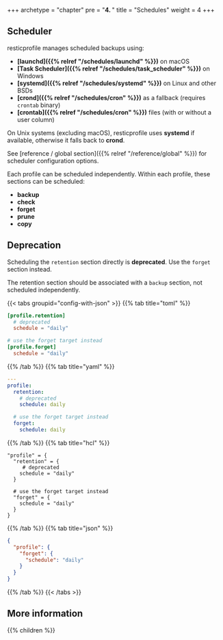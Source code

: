 +++
archetype = "chapter"
pre = "<b>4. </b>"
title = "Schedules"
weight = 4
+++


## Scheduler

resticprofile manages scheduled backups using:
- **[launchd]({{% relref "/schedules/launchd" %}})** on macOS
- **[Task Scheduler]({{% relref "/schedules/task_scheduler" %}})** on Windows
- **[systemd]({{% relref "/schedules/systemd" %}})** on Linux and other BSDs
- **[crond]({{% relref "/schedules/cron" %}})** as a fallback (requires `crontab` binary)
- **[crontab]({{% relref "/schedules/cron" %}})** files (with or without a user column)

On Unix systems (excluding macOS), resticprofile uses **systemd** if available, otherwise it falls back to **crond**.

See [reference / global section]({{% relref "/reference/global" %}}) for scheduler configuration options.

Each profile can be scheduled independently. Within each profile, these sections can be scheduled:
- **backup**
- **check**
- **forget**
- **prune**
- **copy**

## Deprecation
Scheduling the `retention` section directly is **deprecated**. Use the `forget` section instead.

The retention section should be associated with a `backup` section, not scheduled independently.

{{< tabs groupid="config-with-json" >}}
{{% tab title="toml" %}}

```toml
[profile.retention]
  # deprecated
  schedule = "daily"

# use the forget target instead
[profile.forget]
  schedule = "daily"

```

{{% /tab %}}
{{% tab title="yaml" %}}

```yaml
---
profile:
  retention:
    # deprecated
    schedule: daily

  # use the forget target instead
  forget:
    schedule: daily
```

{{% /tab %}}
{{% tab title="hcl" %}}

```hcl
"profile" = {
  "retention" = {
     # deprecated
    schedule = "daily"
  }

  # use the forget target instead
  "forget" = {
    schedule = "daily"
  }
}
```

{{% /tab %}}
{{% tab title="json" %}}

```json
{
  "profile": {
    "forget": {
      "schedule": "daily"
    }
  }
}
```

{{% /tab %}}
{{< /tabs >}}


## More information

{{% children  %}}
